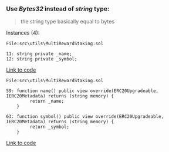 ### Use ***Bytes32*** instead of ***string*** type:

>the string type basically equal to bytes

Instances (4):
``` 
File:src\utils\MultiRewardStaking.sol

11: string private _name;
12: string private _symbol;
```
[Link to code](https://github.com/code-423n4/2023-01-popcorn/blob/d95fc31449c260901811196d617366d6352258cd/src/utils/MultiRewardStaking.sol#L31)

``` 
File:src\utils\MultiRewardStaking.sol

59: function name() public view override(ERC20Upgradeable, IERC20Metadata) returns (string memory) {
         return _name;
    }

63: function symbol() public view override(ERC20Upgradeable, IERC20Metadata) returns (string memory) {
         return _symbol;
    }
```
[Link to code](https://github.com/code-423n4/2023-01-popcorn/blob/d95fc31449c260901811196d617366d6352258cd/src/utils/MultiRewardStaking.sol#L59)
